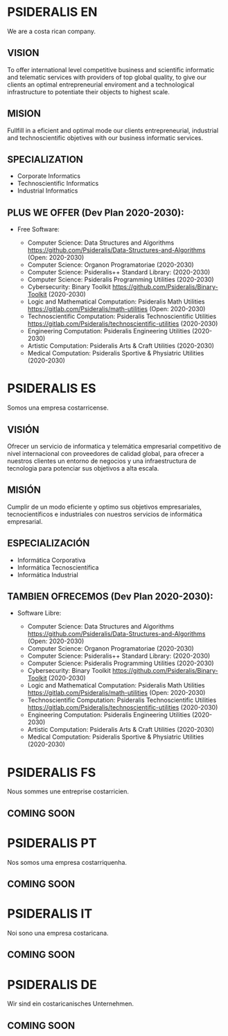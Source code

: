 
# PSIDERALIS EN

We are a costa rican company.

## VISION

To offer international level competitive business and scientific informatic and telematic services with providers of top global quality, to give our clients an optimal entrepreneurial enviroment and a technological infrastructure to potentiate their objects to highest scale.

## MISION

Fullfill in a eficient and optimal mode our clients entrepreneurial, industrial and technoscientific objetives with our business informatic services.

## SPECIALIZATION
  - Corporate Informatics
  - Technoscientific Informatics
  - Industrial Informatics
   
## PLUS WE OFFER (Dev Plan 2020-2030):
  - Free Software:
 

    - Computer Science: Data Structures and Algorithms https://github.com/Psideralis/Data-Structures-and-Algorithms (Open: 2020-2030)
    - Computer Science: Organon Programatoriae (2020-2030)
    - Computer Science: Psideralis++ Standard Library: (2020-2030)
    - Computer Science: Psideralis Programming Utilities (2020-2030)
    - Cybersecurity: Binary Toolkit https://github.com/Psideralis/Binary-Toolkit (2020-2030)
    - Logic and Mathematical Computation: Psideralis Math Utilities https://gitlab.com/Psideralis/math-utilities (Open: 2020-2030)
    - Technoscientific Computation: Psideralis Technoscientific Utilities https://gitlab.com/Psideralis/technoscientific-utilities (2020-2030)
    - Engineering Computation: Psideralis Engineering Utilities (2020-2030)
    - Artistic Computation: Psideralis Arts & Craft Utilities (2020-2030)
    - Medical Computation: Psideralis Sportive & Physiatric Utilities (2020-2030)
   
# PSIDERALIS ES

Somos una empresa costarricense.

## VISIÓN

Ofrecer un servicio de informatica y telemática empresarial competitivo de nivel internacional con proveedores de calidad global, para ofrecer a nuestros clientes un entorno de negocios y una infraestructura de tecnologia para potenciar sus objetivos a alta escala.

## MISIÓN

Cumplir de un modo eficiente y optimo sus objetivos empresariales, tecnocientíficos e industriales con nuestros servicios de informática empresarial.

## ESPECIALIZACIÓN
  - Informática Corporativa
  - Informática Tecnoscientífica
  - Informática Industrial
   
## TAMBIEN OFRECEMOS (Dev Plan 2020-2030):
  - Software Libre:

    - Computer Science: Data Structures and Algorithms https://github.com/Psideralis/Data-Structures-and-Algorithms (Open: 2020-2030)
    - Computer Science: Organon Programatoriae (2020-2030)
    - Computer Science: Psideralis++ Standard Library: (2020-2030)
    - Computer Science: Psideralis Programming Utilities (2020-2030)
    - Cybersecurity: Binary Toolkit https://github.com/Psideralis/Binary-Toolkit (2020-2030)
    - Logic and Mathematical Computation: Psideralis Math Utilities https://gitlab.com/Psideralis/math-utilities (Open: 2020-2030)
    - Technoscientific Computation: Psideralis Technoscientific Utilities https://gitlab.com/Psideralis/technoscientific-utilities (2020-2030)
    - Engineering Computation: Psideralis Engineering Utilities (2020-2030)
    - Artistic Computation: Psideralis Arts & Craft Utilities (2020-2030)
    - Medical Computation: Psideralis Sportive & Physiatric Utilities (2020-2030)


# PSIDERALIS FS

Nous sommes une entreprise costarricien.

## COMING SOON

# PSIDERALIS PT

Nos somos uma empresa costarriquenha.

## COMING SOON


# PSIDERALIS IT

Noi sono una empresa costaricana.

## COMING SOON


# PSIDERALIS DE

Wir sind ein costaricanisches Unternehmen.

## COMING SOON
